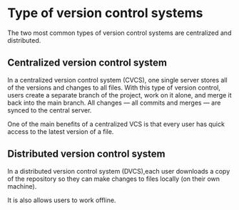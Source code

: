# Type of version control systems

The two most common types of version control systems are centralized and distributed.

## Centralized version control system

In a centralized version control system (CVCS), one single server stores all of the versions and changes to all files.
With this type of version control, users create a separate branch of the project, work on it alone, and merge it back into the main branch.
All changes — all commits and merges — are synced to the central server.

One of the main benefits of a centralized VCS is that every user has quick access to the latest version of a file.

## Distributed version control system

In a distributed version control system (DVCS),each user downloads a copy of the repository so they can make changes to files locally (on their own machine).

It is also allows users to work offline.
